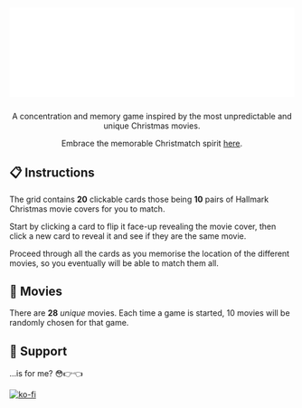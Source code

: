 <h1 align="center"><img src="/public/readme/title.png" alt="hallmark christmatch logo"></h1>

<p align="center">A concentration and memory game inspired by the most unpredictable and unique Christmas movies.</p>

<p align="center">Embrace the memorable Christmatch spirit <a href="https://malthesers.github.io/hallmark-christmatch/">here</a>.</p>

## 📋 Instructions

The grid contains **20** clickable cards those being **10** pairs of Hallmark Christmas movie covers for you to match.

Start by clicking a card to flip it face-up revealing the movie cover, then click a new card to reveal it and see if they are the same movie.

Proceed through all the cards as you memorise the location of the different movies, so you eventually will be able to match them all.

## 🎥 Movies

There are **28** *unique* movies. Each time a game is started, 10 movies will be randomly chosen for that game.

## 🙌 Support

...is for me? 😳👉👈

[![ko-fi](https://ko-fi.com/img/githubbutton_sm.svg)](https://ko-fi.com/S6S3NYYC4)
